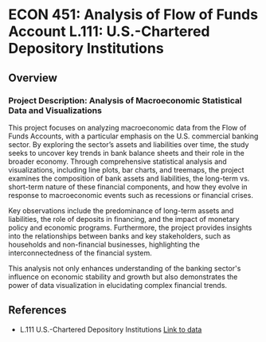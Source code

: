 # ECON 451: Analysis of Flow of Funds Account L.111: U.S.-Chartered Depository Institutions

## Overview

### Project Description: Analysis of Macroeconomic Statistical Data and Visualizations

This project focuses on analyzing macroeconomic data from the Flow of Funds Accounts, with a particular emphasis on the U.S. commercial banking sector. By exploring the sector’s assets and liabilities over time, the study seeks to uncover key trends in bank balance sheets and their role in the broader economy. Through comprehensive statistical analysis and visualizations, including line plots, bar charts, and treemaps, the project examines the composition of bank assets and liabilities, the long-term vs. short-term nature of these financial components, and how they evolve in response to macroeconomic events such as recessions or financial crises.

Key observations include the predominance of long-term assets and liabilities, the role of deposits in financing, and the impact of monetary policy and economic programs. Furthermore, the project provides insights into the relationships between banks and key stakeholders, such as households and non-financial businesses, highlighting the interconnectedness of the financial system.

This analysis not only enhances understanding of the banking sector's influence on economic stability and growth but also demonstrates the power of data visualization in elucidating complex financial trends.

## References

- L.111 U.S.-Chartered Depository Institutions [Link to data](https://www.nber.org/papers/w18330](https://www.federalreserve.gov/releases/z1/20180920/html/l111.htm))
